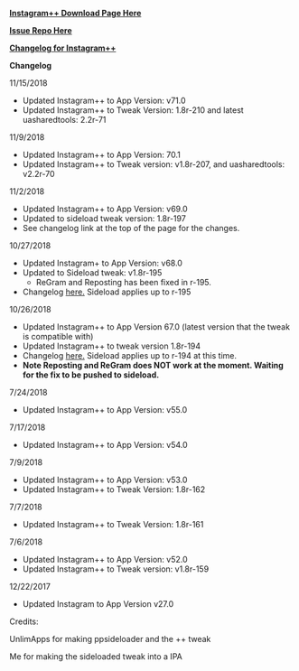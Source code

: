 
**[Instagram++ Download Page Here](https://github.com/JMccormick264/InstagramPP/releases)**

**[Issue Repo Here](https://github.com/eni9889/IG-PP-Issues)**

**[Changelog for Instagram++](https://beta.unlimapps.com/changes/com.unlimapps.gramplus)**

**Changelog**

11/15/2018

 - Updated Instagram++ to App Version: v71.0
 - Updated Instagram++ to Tweak Version: 1.8r-210 and latest uasharedtools: 2.2r-71

11/9/2018

 - Updated Instagram++ to App Version: 70.1
 - Updated Instagram++ to Tweak version: v1.8r-207, and uasharedtools: v2.2r-70

11/2/2018

 - Updated Instagram++ to App Version: v69.0
 - Updated to sideload tweak version: 1.8r-197
 - See changelog link at the top of the page for the changes.

10/27/2018

 - Updated Instagram+ to App Version: v68.0
 - Updated to Sideload tweak: v1.8r-195
    - ReGram and Reposting has been fixed in r-195.
 - Changelog [here.](https://beta.unlimapps.com/changes/com.unlimapps.gramplus) Sideload applies up to r-195

10/26/2018

 - Updated Instagram++ to App Version 67.0 (latest version that the tweak is compatible with)
 - Updated Instagram++ to tweak version 1.8r-194
 - Changelog [here.](https://beta.unlimapps.com/changes/com.unlimapps.gramplus) Sideload applies up to r-194 at this time.
 - **Note Reposting and ReGram does NOT work at the moment. Waiting for the fix to be pushed to sideload.**

7/24/2018

 - Updated Instagram++ to App Version: v55.0

7/17/2018

 - Updated Instagram++ to App Version: v54.0

7/9/2018

 - Updated Instagram++ to App Version: v53.0
 - Updated Instagram++ to Tweak Version: 1.8r-162

7/7/2018

 - Updated Instagram++ to Tweak Version: 1.8r-161

7/6/2018

- Updated Instagram++ to App Version: v52.0
- Updated Instagram++ to Tweak version: v1.8r-159

12/22/2017

 - Updated Instagram to App Version v27.0

Credits:

 UnlimApps for making ppsideloader and the ++ tweak

 Me for making the sideloaded tweak into a IPA
